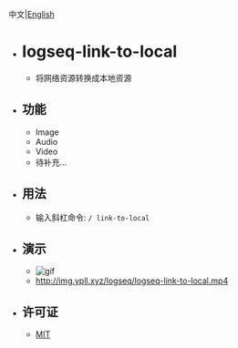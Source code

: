 中文|[English](./README.md)
- # logseq-link-to-local
	- 将网络资源转换成本地资源
- ## 功能
	- Image
	- Audio
	- Video
	- 待补充...
- ## 用法
	- 输入斜杠命令: `/ link-to-local`
- ## 演示
	- ![gif](./logseq-link-to-local.gif)
	- http://img.ypll.xyz/logseq/logseq-link-to-local.mp4
- ## 许可证
	- [MIT](https://choosealicense.com/licenses/mit/)
